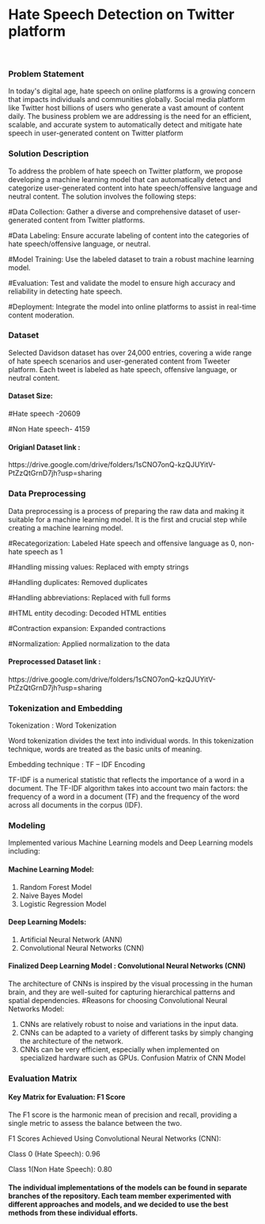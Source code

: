 
<h1><b> Hate Speech Detection on Twitter platform</b></h1><br>

<h3>Problem Statement</h3>
In today's digital age, hate speech on online platforms is a growing concern that impacts individuals and communities globally. Social media platform like Twitter host billions of users who generate a vast amount of content daily. The business problem we are addressing is the need for an efficient, scalable, and accurate system to automatically detect and mitigate hate speech in user-generated content on Twitter platform
<br>
<h3>Solution Description</h3> 
To address the problem of hate speech on Twitter platform, we propose developing a machine learning model that can automatically detect and categorize user-generated content into hate speech/offensive language and neutral content. The solution involves the following steps: 

#Data Collection: Gather a diverse and comprehensive dataset of user-generated content from Twitter platforms.<br>

#Data Labeling: Ensure accurate labeling of content into the categories of hate speech/offensive language, or neutral.<br>

#Model Training: Use the labeled dataset to train a robust machine learning model.<br>

#Evaluation: Test and validate the model to ensure high accuracy and reliability in detecting hate speech.

#Deployment: Integrate the model into online platforms to assist in real-time content moderation.<br>


<h3>Dataset</h3>
Selected Davidson dataset has over 24,000 entries, covering a wide range of hate speech scenarios and user-generated content from Tweeter platform. Each tweet is labeled as hate speech, offensive language, or neutral content.

<h4>Dataset Size:</h4>

  #Hate speech -20609

  #Non Hate speech- 4159
  
<h4>Origianl Dataset link : </h4>
https://drive.google.com/drive/folders/1sCNO7onQ-kzQJUYitV-PtZzQtGrnD7jh?usp=sharing<br>


<h3>Data Preprocessing</h3>

Data preprocessing is a process of preparing the raw data and making it suitable for a machine learning model. It is the first and crucial step while creating a machine learning model. 
 
  #Recategorization: Labeled Hate speech and offensive language as 0, non-hate speech as 1

  #Handling missing values: Replaced with empty strings

  #Handling duplicates: Removed duplicates
  
  #Handling abbreviations: Replaced with full forms
  
  #HTML entity decoding: Decoded HTML entities
  
  #Contraction expansion: Expanded contractions
  
  #Normalization: Applied normalization to the data

<h4>Preprocessed Dataset link : </h4>
https://drive.google.com/drive/folders/1sCNO7onQ-kzQJUYitV-PtZzQtGrnD7jh?usp=sharing<br>


<h3>Tokenization and Embedding</h3>

Tokenization : Word Tokenization

  Word tokenization divides the text into individual words. In this tokenization technique, words are treated as the basic units of meaning.
  
Embedding technique : TF – IDF Encoding 

TF-IDF is a numerical statistic that reflects the importance of a word in a document. The TF-IDF algorithm takes into account two main factors: the frequency of a word in a document (TF) and the frequency of the word across all documents in the corpus (IDF).<br>



<h3>Modeling</h3>

Implemented various Machine Learning models and Deep Learning models including:

<h4>Machine Learning Model:</h4>

1. Random Forest Model
2.  Naive Bayes Model
3.  Logistic Regression Model

<h4>Deep Learning Models:</h4>

1.   Artificial Neural Network (ANN)
2.   Convolutional Neural Networks (CNN)<br>


<h4>Finalized Deep Learning Model : Convolutional Neural Networks (CNN)</h4>

The architecture of CNNs is inspired by the visual processing in the human brain, and they are well-suited for capturing hierarchical patterns and spatial dependencies.
#Reasons for choosing Convolutional Neural Networks Model:
 
1. CNNs are relatively robust to noise and variations in the input data.
2. CNNs can be adapted to a variety of different tasks by simply changing the architecture of the network.
3. CNNs can be very efficient, especially when implemented on specialized hardware such as GPUs.	Confusion Matrix of CNN Model 




<h3>Evaluation Matrix</h3>

<h4>Key Matrix for Evaluation: F1 Score</h4>

The F1 score is the harmonic mean of precision and recall, providing a single metric to assess the balance between the two.<br>

F1 Scores Achieved Using Convolutional Neural Networks (CNN):


Class 0 (Hate Speech): 0.96

Class 1(Non Hate Speech): 0.80











<h4>The individual implementations of the models can be found in separate branches of the repository. Each team member experimented with different approaches and models, and we decided to use the best methods from these individual efforts.</h4>
